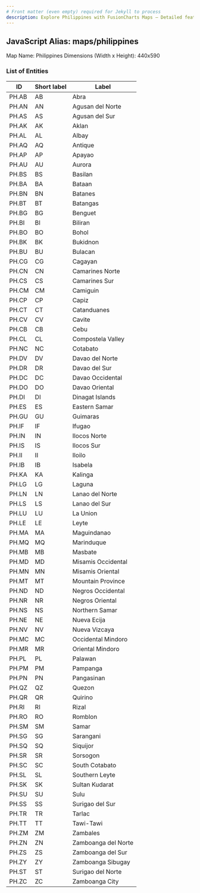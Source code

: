 ```yaml
---
# Front matter (even empty) required for Jekyll to process
description: Explore Philippines with FusionCharts Maps – Detailed features for seamless integration. Try now & enhance your data visualization today! 
---
```


## JavaScript Alias: maps/philippines

Map Name: Philippines
Dimensions (Width x Height): 440x590

### List of Entities

ID | Short label | Label
---|---|---|
PH.AB|AB|Abra
PH.AN|AN|Agusan del Norte
PH.AS|AS|Agusan del Sur
PH.AK|AK|Aklan
PH.AL|AL|Albay
PH.AQ|AQ|Antique
PH.AP|AP|Apayao
PH.AU|AU|Aurora
PH.BS|BS|Basilan
PH.BA|BA|Bataan
PH.BN|BN|Batanes
PH.BT|BT|Batangas
PH.BG|BG|Benguet
PH.BI|BI|Biliran
PH.BO|BO|Bohol
PH.BK|BK|Bukidnon
PH.BU|BU|Bulacan
PH.CG|CG|Cagayan
PH.CN|CN|Camarines Norte
PH.CS|CS|Camarines Sur
PH.CM|CM|Camiguin
PH.CP|CP|Capiz
PH.CT|CT|Catanduanes
PH.CV|CV|Cavite
PH.CB|CB|Cebu
PH.CL|CL|Compostela Valley
PH.NC|NC|Cotabato
PH.DV|DV|Davao del Norte
PH.DR|DR|Davao del Sur
PH.DC|DC|Davao Occidental
PH.DO|DO|Davao Oriental
PH.DI|DI|Dinagat Islands
PH.ES|ES|Eastern Samar
PH.GU|GU|Guimaras
PH.IF|IF|Ifugao
PH.IN|IN|Ilocos Norte
PH.IS|IS|Ilocos Sur
PH.II|II|Iloilo
PH.IB|IB|Isabela
PH.KA|KA|Kalinga
PH.LG|LG|Laguna
PH.LN|LN|Lanao del Norte
PH.LS|LS|Lanao del Sur
PH.LU|LU|La Union
PH.LE|LE|Leyte
PH.MA|MA|Maguindanao
PH.MQ|MQ|Marinduque
PH.MB|MB|Masbate
PH.MD|MD|Misamis Occidental
PH.MN|MN|Misamis Oriental
PH.MT|MT|Mountain Province
PH.ND|ND|Negros Occidental
PH.NR|NR|Negros Oriental
PH.NS|NS|Northern Samar
PH.NE|NE|Nueva Ecija
PH.NV|NV|Nueva Vizcaya
PH.MC|MC|Occidental Mindoro
PH.MR|MR|Oriental Mindoro
PH.PL|PL|Palawan
PH.PM|PM|Pampanga
PH.PN|PN|Pangasinan
PH.QZ|QZ|Quezon
PH.QR|QR|Quirino
PH.RI|RI|Rizal
PH.RO|RO|Romblon
PH.SM|SM|Samar
PH.SG|SG|Sarangani
PH.SQ|SQ|Siquijor
PH.SR|SR|Sorsogon
PH.SC|SC|South Cotabato
PH.SL|SL|Southern Leyte
PH.SK|SK|Sultan Kudarat
PH.SU|SU|Sulu
PH.SS|SS|Surigao del Sur
PH.TR|TR|Tarlac
PH.TT|TT|Tawi-Tawi
PH.ZM|ZM|Zambales
PH.ZN|ZN|Zamboanga del Norte
PH.ZS|ZS|Zamboanga del Sur
PH.ZY|ZY|Zamboanga Sibugay
PH.ST|ST|Surigao del Norte
PH.ZC|ZC|Zamboanga City